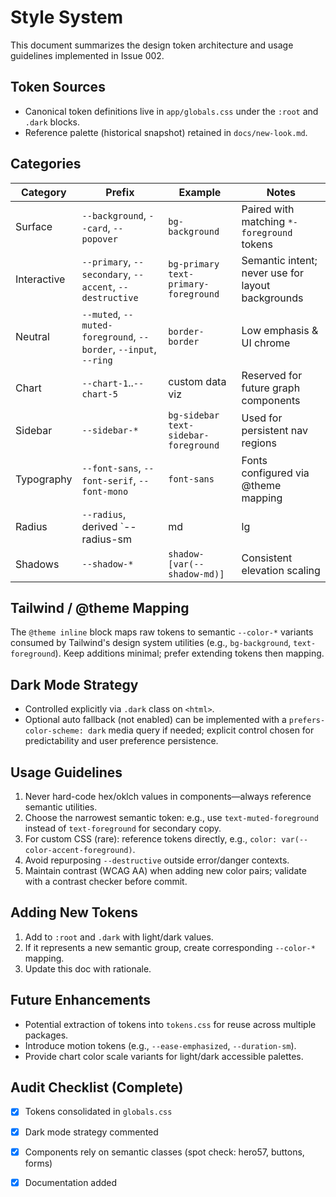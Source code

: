 # Style System

This document summarizes the design token architecture and usage guidelines implemented in Issue 002.

## Token Sources
- Canonical token definitions live in `app/globals.css` under the `:root` and `.dark` blocks.
- Reference palette (historical snapshot) retained in `docs/new-look.md`.

## Categories
| Category | Prefix | Example | Notes |
|----------|--------|---------|-------|
| Surface  | `--background`, `--card`, `--popover` | `bg-background` | Paired with matching `*-foreground` tokens |
| Interactive | `--primary`, `--secondary`, `--accent`, `--destructive` | `bg-primary text-primary-foreground` | Semantic intent; never use for layout backgrounds |
| Neutral | `--muted`, `--muted-foreground`, `--border`, `--input`, `--ring` | `border-border` | Low emphasis & UI chrome |
| Chart | `--chart-1`..`--chart-5` | custom data viz | Reserved for future graph components |
| Sidebar | `--sidebar-*` | `bg-sidebar text-sidebar-foreground` | Used for persistent nav regions |
| Typography | `--font-sans`, `--font-serif`, `--font-mono` | `font-sans` | Fonts configured via @theme mapping |
| Radius | `--radius`, derived `--radius-sm|md|lg|xl` | `rounded-[var(--radius-md)]` | Prefer semantic sizes over arbitrary pixel radii |
| Shadows | `--shadow-*` | `shadow-[var(--shadow-md)]` | Consistent elevation scaling |

## Tailwind / @theme Mapping
The `@theme inline` block maps raw tokens to semantic `--color-*` variants consumed by Tailwind's design system utilities (e.g., `bg-background`, `text-foreground`). Keep additions minimal; prefer extending tokens then mapping.

## Dark Mode Strategy
- Controlled explicitly via `.dark` class on `<html>`.
- Optional auto fallback (not enabled) can be implemented with a `prefers-color-scheme: dark` media query if needed; explicit control chosen for predictability and user preference persistence.

## Usage Guidelines
1. Never hard-code hex/oklch values in components—always reference semantic utilities.
2. Choose the narrowest semantic token: e.g., use `text-muted-foreground` instead of `text-foreground` for secondary copy.
3. For custom CSS (rare): reference tokens directly, e.g., `color: var(--color-accent-foreground)`.
4. Avoid repurposing `--destructive` outside error/danger contexts.
5. Maintain contrast (WCAG AA) when adding new color pairs; validate with a contrast checker before commit.

## Adding New Tokens
1. Add to `:root` and `.dark` with light/dark values.
2. If it represents a new semantic group, create corresponding `--color-*` mapping.
3. Update this doc with rationale.

## Future Enhancements
- Potential extraction of tokens into `tokens.css` for reuse across multiple packages.
- Introduce motion tokens (e.g., `--ease-emphasized`, `--duration-sm`).
- Provide chart color scale variants for light/dark accessible palettes.

## Audit Checklist (Complete)
- [x] Tokens consolidated in `globals.css`
- [x] Dark mode strategy commented
- [x] Components rely on semantic classes (spot check: hero57, buttons, forms)
- [x] Documentation added


